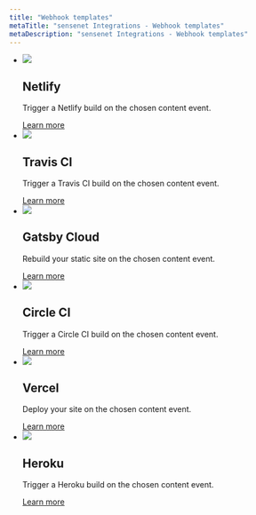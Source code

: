 ```yaml
---
title: "Webhook templates"
metaTitle: "sensenet Integrations - Webhook templates"
metaDescription: "sensenet Integrations - Webhook templates"
---
```


<ul class="integrationCards">
  <li class="integrationCard">
      <div class="iconContainer">
        <img src="https://www.netlify.com/img/press/logos/logomark.png" />
      </div>
      <h2>
        Netlify
      </h2>
      <p>Trigger a Netlify build on the chosen content event.</p>
      <a href="/integrations/webhook/01-Netlify">Learn more</a>
  </li>
  <li class="integrationCard">
      <div class="iconContainer">
        <img src="https://seeklogo.com/images/T/travis-ci-logo-736FC36EC9-seeklogo.com.png" />
      </div>
      <h2>
        Travis CI
      </h2>
      <p>Trigger a Travis CI build on the chosen content event.</p>
      <a href="/integrations/webhook/02-Travis">Learn more</a>
  </li>
  <li class="integrationCard">
      <div class="iconContainer">
        <img src="https://seeklogo.com/images/G/gatsby-logo-1A245AD37F-seeklogo.com.png" />
      </div>
      <h2>
        Gatsby Cloud
      </h2>
      <p>Rebuild your static site on the chosen content event.</p>
      <a href="/integrations/webhook/03-Gatsby">Learn more</a>
  </li>
  <li class="integrationCard">
      <div class="iconContainer">
        <img src="https://seeklogo.com/images/C/circleci-logo-4963611598-seeklogo.com.png" />
      </div>
      <h2>
        Circle CI
      </h2>
      <p>Trigger a Circle CI build on the chosen content event.</p>
      <a href="/integrations/webhook/04-CircleCI">Learn more</a>
  </li>
  <li class="integrationCard">
      <div class="iconContainer">
        <img src="https://www.iconbolt.com/iconsets/radix-icons/vercel-logo.svg" />
      </div>
      <h2>
        Vercel
      </h2>
      <p>Deploy your site on the chosen content event.</p>
      <a href="/integrations/webhook/05-Vercel">Learn more</a>
  </li>
  <li class="integrationCard">
      <div class="iconContainer">
        <img src="https://seeklogo.com/images/H/heroku-logo-B774A78667-seeklogo.com.png" />
      </div>
      <h2>
        Heroku
      </h2>
      <p>Trigger a Heroku build on the chosen content event.</p>
      <a href="/integrations/webhook/06-Heroku">Learn more</a>
  </li>
</ul>
